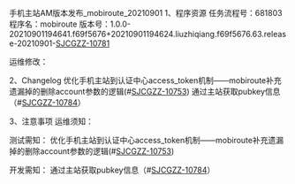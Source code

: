  手机主站AM版本发布_mobiroute_20210901
1、程序资源
任务流程号：681803
程序名：mobiroute
版本号：1.0.0-20210901194641.f69f5676+20210901194624.liuzhiqiang.f69f5676.63.release-20210901-[SJCGZZ-10781](http://172.20.200.191:8080/browse/SJCGZZ-10781)

运维修改：

2、Changelog
 优化手机主站到认证中心access_token机制——mobiroute补充遗漏掉的删除account参数的逻辑(#[SJCGZZ-10753](http://172.20.200.191:8080/browse/SJCGZZ-10753))
通过主站获取pubkey信息（#[SJCGZZ-10784](http://172.20.200.191:8080/browse/SJCGZZ-10784)）

3、注意事项
运维须知：

测试需知：
 优化手机主站到认证中心access_token机制——mobiroute补充遗漏掉的删除account参数的逻辑(#[SJCGZZ-10753](http://172.20.200.191:8080/browse/SJCGZZ-10753))

开发需知：
通过主站获取pubkey信息（#[SJCGZZ-10784](http://172.20.200.191:8080/browse/SJCGZZ-10784)）


